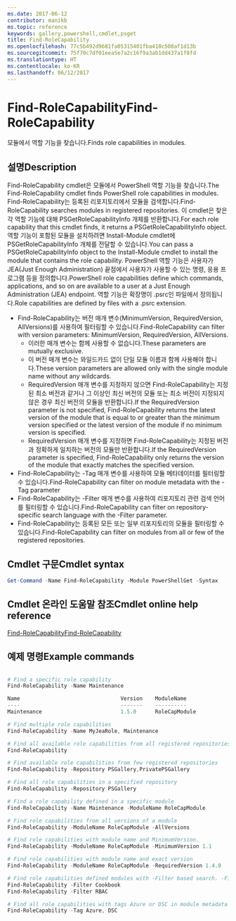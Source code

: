 ```yaml
---
ms.date: 2017-06-12
contributor: manikb
ms.topic: reference
keywords: gallery,powershell,cmdlet,psget
title: Find-RoleCapability
ms.openlocfilehash: 77c5b492d9681fa05315401fba410c508af1d13b
ms.sourcegitcommit: 75f70c7df01eea5e7a2c16f9a3ab1dd437a1f8fd
ms.translationtype: HT
ms.contentlocale: ko-KR
ms.lasthandoff: 06/12/2017
---
```

# <a name="find-rolecapability"></a><span data-ttu-id="60edf-103">Find-RoleCapability</span><span class="sxs-lookup"><span data-stu-id="60edf-103">Find-RoleCapability</span></span>

<span data-ttu-id="60edf-104">모듈에서 역할 기능을 찾습니다.</span><span class="sxs-lookup"><span data-stu-id="60edf-104">Finds role capabilities in modules.</span></span>

## <a name="description"></a><span data-ttu-id="60edf-105">설명</span><span class="sxs-lookup"><span data-stu-id="60edf-105">Description</span></span>
<span data-ttu-id="60edf-106">Find-RoleCapability cmdlet은 모듈에서 PowerShell 역할 기능을 찾습니다.</span><span class="sxs-lookup"><span data-stu-id="60edf-106">The Find-RoleCapability cmdlet finds PowerShell role capabilities in modules.</span></span> <span data-ttu-id="60edf-107">Find-RoleCapability는 등록된 리포지토리에서 모듈을 검색합니다.</span><span class="sxs-lookup"><span data-stu-id="60edf-107">Find-RoleCapability searches modules in registered repositories.</span></span> <span data-ttu-id="60edf-108">이 cmdlet은 찾은 각 역할 기능에 대해 PSGetRoleCapabilityInfo 개체를 반환합니다.</span><span class="sxs-lookup"><span data-stu-id="60edf-108">For each role capability that this cmdlet finds, it returns a PSGetRoleCapabilityInfo object.</span></span> <span data-ttu-id="60edf-109">역할 기능이 포함된 모듈을 설치하려면 Install-Module cmdlet에 PSGetRoleCapabilityInfo 개체를 전달할 수 있습니다.</span><span class="sxs-lookup"><span data-stu-id="60edf-109">You can pass a PSGetRoleCapabilityInfo object to the Install-Module cmdlet to install the module that contains the role capability.</span></span>
<span data-ttu-id="60edf-110">PowerShell 역할 기능은 사용자가 JEA(Just Enough Administration) 끝점에서 사용자가 사용할 수 있는 명령, 응용 프로그램 등을 정의합니다.</span><span class="sxs-lookup"><span data-stu-id="60edf-110">PowerShell role capabilities define which commands, applications, and so on are available to a user at a Just Enough Administration (JEA) endpoint.</span></span> <span data-ttu-id="60edf-111">역할 기능은 확장명이 .psrc인 파일에서 정의됩니다.</span><span class="sxs-lookup"><span data-stu-id="60edf-111">Role capabilities are defined by files with a .psrc extension.</span></span>

- <span data-ttu-id="60edf-112">Find-RoleCapability는 버전 매개 변수(MinimumVersion, RequiredVersion, AllVersions)를 사용하여 필터링할 수 있습니다.</span><span class="sxs-lookup"><span data-stu-id="60edf-112">Find-RoleCapability can filter with version parameters: MinimumVersion, RequiredVersion, AllVersions.</span></span>
  - <span data-ttu-id="60edf-113">이러한 매개 변수는 함께 사용할 수 없습니다.</span><span class="sxs-lookup"><span data-stu-id="60edf-113">These parameters are mutually exclusive.</span></span>
  - <span data-ttu-id="60edf-114">이 버전 매개 변수는 와일드카드 없이 단일 모듈 이름과 함께 사용해야 합니다.</span><span class="sxs-lookup"><span data-stu-id="60edf-114">These version parameters are allowed only with the single module name without any wildcards.</span></span>
  - <span data-ttu-id="60edf-115">RequiredVersion 매개 변수를 지정하지 않으면 Find-RoleCapability는 지정된 최소 버전과 같거나 그 이상인 최신 버전의 모듈 또는 최소 버전이 지정되지 않은 경우 최신 버전의 모듈을 반환합니다.</span><span class="sxs-lookup"><span data-stu-id="60edf-115">If the RequiredVersion parameter is not specified, Find-RoleCapability returns the latest version of the module that is equal to or greater than the minimum version specified or the latest version of the module if no minimum version is specified.</span></span>
  - <span data-ttu-id="60edf-116">RequiredVersion 매개 변수를 지정하면 Find-RoleCapability는 지정된 버전과 정확하게 일치하는 버전의 모듈만 반환합니다.</span><span class="sxs-lookup"><span data-stu-id="60edf-116">If the RequiredVersion parameter is specified, Find-RoleCapability only returns the version of the module that exactly matches the specified version.</span></span>
- <span data-ttu-id="60edf-117">Find-RoleCapability는 -Tag 매개 변수를 사용하여 모듈 메타데이터를 필터링할 수 있습니다.</span><span class="sxs-lookup"><span data-stu-id="60edf-117">Find-RoleCapability can filter on module metadata with the -Tag parameter</span></span>
- <span data-ttu-id="60edf-118">Find-RoleCapability는 -Filter 매개 변수를 사용하여 리포지토리 관련 검색 언어를 필터링할 수 있습니다.</span><span class="sxs-lookup"><span data-stu-id="60edf-118">Find-RoleCapability can filter on repository-specific search language with the -Filter parameter.</span></span>
- <span data-ttu-id="60edf-119">Find-RoleCapability는 등록된 모든 또는 일부 리포지토리의 모듈을 필터링할 수 있습니다.</span><span class="sxs-lookup"><span data-stu-id="60edf-119">Find-RoleCapability can filter on modules from all or few of the registered repositories.</span></span>

## <a name="cmdlet-syntax"></a><span data-ttu-id="60edf-120">Cmdlet 구문</span><span class="sxs-lookup"><span data-stu-id="60edf-120">Cmdlet syntax</span></span>
```powershell
Get-Command -Name Find-RoleCapability -Module PowerShellGet -Syntax
```

## <a name="cmdlet-online-help-reference"></a><span data-ttu-id="60edf-121">Cmdlet 온라인 도움말 참조</span><span class="sxs-lookup"><span data-stu-id="60edf-121">Cmdlet online help reference</span></span>

[<span data-ttu-id="60edf-122">Find-RoleCapability</span><span class="sxs-lookup"><span data-stu-id="60edf-122">Find-RoleCapability</span></span>](http://go.microsoft.com/fwlink/?LinkId=718029)

## <a name="example-commands"></a><span data-ttu-id="60edf-123">예제 명령</span><span class="sxs-lookup"><span data-stu-id="60edf-123">Example commands</span></span>
```powershell

# Find a specific role capability
Find-RoleCapability -Name Maintenance

Name                                Version    ModuleName                          Repository
----                                -------    ----------                          ----------
Maintenance                         1.5.0      RoleCapModule                       PrivatePSGallery

# Find multiple role capabilities
Find-RoleCapability -Name MyJeaRole, Maintenance

# Find all available role capabilities from all registered repositories
Find-RoleCapability

# Find available role capabilities from few registered repositories
Find-RoleCapability -Repository PSGallery,PrivatePSGallery

# Find all role capabilities in a specified repository
Find-RoleCapability -Repository PSGallery

# Find a role capability defined in a specific module
Find-RoleCapability -Name Maintenance -ModuleName RoleCapModule

# Find role capabilities from all versions of a module
Find-RoleCapability -ModuleName RoleCapModule -AllVersions

# Find role capabilities with module name and MinimumVersion.
Find-RoleCapability -ModuleName RoleCapModule -MinimumVersion 1.1

# Find role capabilities with module name and exact version
Find-RoleCapability -ModuleName RoleCapModule -RequiredVersion 1.4.0

# Find role capabilities defined modules with -Filter based search. -Filter searches in description and module names
Find-RoleCapability -Filter Cookbook
Find-RoleCapability -Filter RBAC

# Find all role capabilities with tags Azure or DSC in module metadata
Find-RoleCapability -Tag Azure, DSC

```

